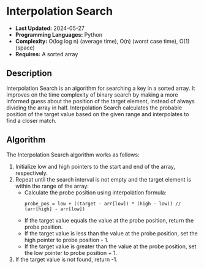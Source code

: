 # Interpolation Search

- **Last Updated:** 2024-05-27
- **Programming Languages:** Python
- **Complexity:** O(log log n) (average time), O(n) (worst case time), O(1) (space)
- **Requires:** A sorted array

## Description

Interpolation Search is an algorithm for searching a key in a sorted array. It improves on the time complexity of binary search by making a more informed guess about the position of the target element, instead of always dividing the array in half. Interpolation Search calculates the probable position of the target value based on the given range and interpolates to find a closer match.

## Algorithm

The Interpolation Search algorithm works as follows:

1. Initialize low and high pointers to the start and end of the array, respectively.
2. Repeat until the search interval is not empty and the target element is within the range of the array:
    - Calculate the probe position using interpolation formula:
        ```
        probe_pos = low + ((target - arr[low]) * (high - low)) // (arr[high] - arr[low])
        ```
    - If the target value equals the value at the probe position, return the probe position.
    - If the target value is less than the value at the probe position, set the high pointer to probe position - 1.
    - If the target value is greater than the value at the probe position, set the low pointer to probe position + 1.
3. If the target value is not found, return -1.

